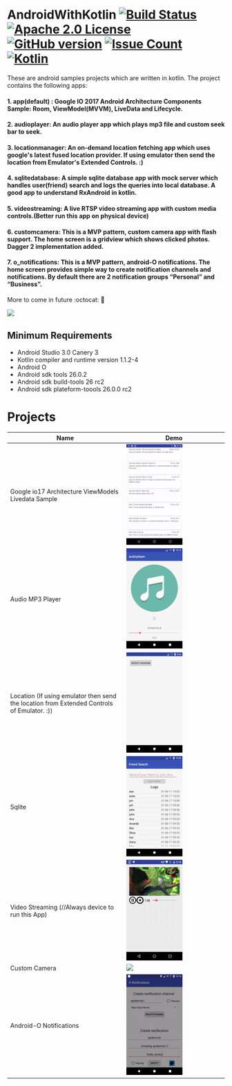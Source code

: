 # AndroidWithKotlin [![Build Status](https://travis-ci.org/Talentica/AndroidWithKotlin.svg?branch=master)](https://travis-ci.org/Talentica/AndroidWithKotlin) [![Apache 2.0 License](https://img.shields.io/badge/license-Apache%202.0-blue.svg?style=flat)](http://www.apache.org/licenses/LICENSE-2.0.html) [![GitHub version](https://badge.fury.io/gh/Talentica%2FAndroidWithKotlin.svg)](https://badge.fury.io/gh/Talentica%2FAndroidWithKotlin) [![Issue Count](https://codeclimate.com/github/Talentica/AndroidWithKotlin/badges/issue_count.svg)](https://codeclimate.com/github/Talentica/AndroidWithKotlin) [![Kotlin](https://img.shields.io/badge/Kotlin-1.1.2-blue.svg)](http://kotlinlang.org)

These are android samples projects which are written in kotlin.
The project contains the following apps:

#### 1. app(default) : Google IO 2017 Android Architecture Components Sample: Room, ViewModel(MVVM), LiveData and Lifecycle.  
#### 2. audioplayer: An audio player app which plays mp3 file and custom seek bar to seek.  
#### 3. locationmanager: An on-demand location fetching app which uses google's latest fused location provider. If using emulator then send the location from Emulator's Extended Controls. :)
#### 4. sqlitedatabase: A simple sqlite database app with mock server which handles user(friend) search and logs the queries into local database. A good app to understand RxAndroid in kotlin.
#### 5. videostreaming: A live RTSP video streaming app with custom media controls.(Better run this app on physical device)
#### 6. customcamera: This is a MVP pattern, custom camera app with flash support. The home screen is a gridview which shows clicked photos. Dagger 2 implementation added.
#### 7. o_notifications: This is a MVP pattern, android-O notifications. The home screen provides simple way to create notification channels and notifications. By default there are 2 notification groups “Personal” and “Business”.
 
More to come in future :octocat: :star2:

<img src="http://i.imgur.com/HzmmBvZ.jpg" />&nbsp;


## Minimum Requirements

 * Android Studio 3.0 Canery 3
 * Kotlin compiler and runtime version 1.1.2-4
 * Android O
 * Android sdk tools 26.0.2
 * Android sdk build-tools 26 rc2
 * Android sdk plateform-toools 26.0.0 rc2
 

Projects
===================================================================
Name | Demo                                                         
--- | ---                                                          
Google io17 Architecture ViewModels Livedata Sample | <img src="/gifs/googleio2017.gif" width="59%">
Audio MP3 Player | <img src="/gifs/audioplayer.gif" width="59%">
Location (If using emulator then send the location from Extended Controls of Emulator. :)) | <img src="/gifs/location.gif" width="59%">
Sqlite | <img src="/gifs/database.gif" width="59%">
Video Streaming (//Always device to run this App) | <img src="/gifs/videostreaming.gif" width="59%">
Custom Camera | <img src="/gifs/customcamera.gif" width="59%">
Android-O Notifications | <img src="/gifs/o_notification_003.gif" width="59%">
